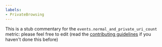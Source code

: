 ```yaml
---
labels:
- PrivateBrowsing
---
```

This is a stub commentary for the `events.normal_and_private_uri_count` metric: please feel free to edit (read the
[contributing guidelines](https://github.com/mozilla/glean-annotations/blob/main/CONTRIBUTING.md)
if you haven't done this before)
